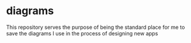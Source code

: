 # diagrams

This repository serves the purpose of being the standard place for me to save the diagrams I use in the process of designing new apps
